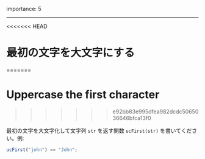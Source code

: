 importance: 5

---

<<<<<<< HEAD
# 最初の文字を大文字にする
=======
# Uppercase the first character
>>>>>>> e92bb83e995dfea982dcdc5065036646bfca13f0

最初の文字を大文字化して文字列 `str` を返す関数 `ucFirst(str)` を書いてください。例:

```js
ucFirst("john") == "John";
```
